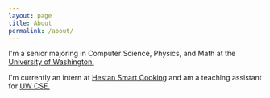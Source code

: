```yaml
---
layout: page
title: About
permalink: /about/
---
```


I'm a senior majoring in Computer Science, Physics, and Math at the [University of Washington.](http://www.washington.edu/)

I'm currently an intern at [Hestan Smart Cooking](http://www.hestancue.com/) and am a teaching assistant for [UW CSE.](https://www.cs.washington.edu/)

